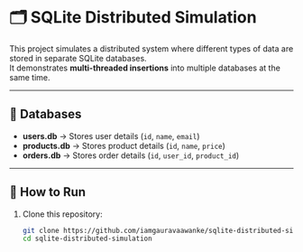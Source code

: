 # 🗂️ SQLite Distributed Simulation

This project simulates a distributed system where different types of data are stored in separate SQLite databases.  
It demonstrates **multi-threaded insertions** into multiple databases at the same time.

---

## 📂 Databases
- **users.db** → Stores user details (`id`, `name`, `email`)  
- **products.db** → Stores product details (`id`, `name`, `price`)  
- **orders.db** → Stores order details (`id`, `user_id`, `product_id`)  

---

## 🚀 How to Run

1. Clone this repository:
   ```bash
   git clone https://github.com/iamgauravaawanke/sqlite-distributed-simulation.git
   cd sqlite-distributed-simulation
